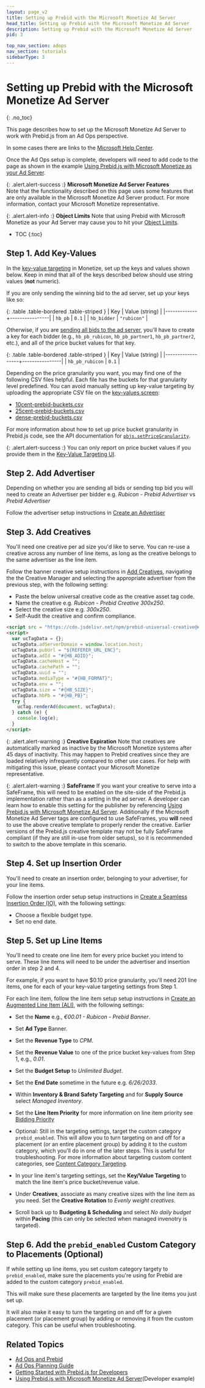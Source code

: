 ```yaml
---
layout: page_v2
title: Setting up Prebid with the Microsoft Monetize Ad Server
head_title: Setting up Prebid with the Microsoft Monetize Ad Server
description: Setting up Prebid with the Microsoft Monetize Ad Server
pid: 3

top_nav_section: adops
nav_section: tutorials
sidebarType: 3
---
```


# Setting up Prebid with the Microsoft Monetize Ad Server

{: .no_toc}

This page describes how to set up the Microsoft Monetize Ad Server to work with Prebid.js from an Ad Ops perspective.

In some cases there are links to the [Microsoft Help Center](https://docs.xandr.com/).

Once the Ad Ops setup is complete, developers will need to add code to the page as shown in the example [Using Prebid.js with Microsoft Monetize as your Ad Server]({{site.github.url}}/dev-docs/examples/use-prebid-with-appnexus-ad-server.html).

{: .alert.alert-success :}
**Microsoft Monetize Ad Server Features**  
Note that the functionality described on this page uses some features that are only available in the Microsoft Monetize Ad Server product.  For more information, contact your Microsoft Monetize representative.

{: .alert.alert-info :}
**Object Limits**
Note that using Prebid with Microsoft Monetize as your Ad Server may cause you to
hit your [Object Limits](https://docs.xandr.com/bundle/monetize_monetize-standard/page/topics/viewing-your-object-limits.html).

* TOC
{:toc}

## Step 1. Add Key-Values

In the [key-value targeting](https://docs.xandr.com/bundle/monetize_monetize-standard/page/topics/key-value-targeting.html) in Monetize, set up the keys and values shown below.  Keep in mind that all of the keys described below should use string values (**not** numeric).

If you are only sending the winning bid to the ad server, set up your keys like so:

{: .table .table-bordered .table-striped }
| Key         | Value (string) |
|-------------+----------------|
| `hb_pb`     | `0.1`          |
| `hb_bidder` | `"rubicon"`   |

Otherwise, if you are [sending all bids to the ad server](/dev-docs/publisher-api-reference/setConfig.html#setConfig-Send-All-Bids), you'll have to create a key for each bidder (e.g., `hb_pb_rubicon`, `hb_pb_partner1`, `hb_pb_partner2`, etc.), and all of the price bucket values for that key.

{: .table .table-bordered .table-striped }
| Key              | Value (string) |
|------------------+----------------|
| `hb_pb_rubicon` | `0.1`          |

Depending on the price granularity you want, you may find one of the following CSV files helpful.  Each file has the buckets for that granularity level predefined.  You can avoid manually setting up key-value targeting by uploading the appropriate CSV file on the [key-values screen](https://docs.xandr.com/bundle/monetize_monetize-standard/page/topics/key-value-targeting.html):

* [10cent-prebid-buckets.csv]({{site.github.url}}/assets/csv/10cent-prebid-buckets.csv)
* [25cent-prebid-buckets.csv]({{site.github.url}}/assets/csv/25cent-prebid-buckets.csv)
* [dense-prebid-buckets.csv]({{site.github.url}}/assets/csv/dense-prebid-buckets.csv)

For more information about how to set up price bucket granularity in Prebid.js code, see the API documentation for [`pbjs.setPriceGranularity`](/dev-docs/publisher-api-reference/setConfig.html#setConfig-Price-Granularity).

{: .alert.alert-success :}
You can only report on price bucket values if you provide them in the <a href="https://docs.xandr.com/bundle/monetize_monetize-standard/page/topics/key-value-targeting.html">Key-Value Targeting UI</a>.

## Step 2. Add Advertiser

Depending on whether you are sending all bids or sending top bid you will need to create an Advertiser per bidder e.g. *Rubicon - Prebid Advertiser* vs *Prebid Advertiser*

Follow the advertiser setup instructions in [Create an Advertiser](https://docs.xandr.com/bundle/monetize_monetize-standard/page/topics/create-an-advertiser.html)

## Step 3. Add Creatives

You'll need one creative per ad size you'd like to serve.  You can re-use a creative across any number of line items, as long as the creative belongs to the same advertiser as the line item.

Follow the banner creative setup instructions in [Add Creatives](https://docs.xandr.com/bundle/monetize_monetize-standard/page/topics/add-a-creative.html), navigating the the Creative Manager and selecting the appropriate advertiser from the previous step, with the following setting:

* Paste the below universal creative code as the creative asset tag code.
* Name the creative e.g. *Rubicon - Prebid Creative 300x250*.
* Select the creative size e.g. *300x250*.
* Self-Audit the creative and confirm compliance.

```html
<script src = "https://cdn.jsdelivr.net/npm/prebid-universal-creative@#{HB_VER}/dist/#{HB_FORMAT}.js"></script>
<script>
  var ucTagData = {};
  ucTagData.adServerDomain = window.location.host;
  ucTagData.pubUrl = "${REFERER_URL_ENC}";
  ucTagData.adId = "#{HB_ADID}";
  ucTagData.cacheHost = "";
  ucTagData.cachePath = "";
  ucTagData.uuid = "";
  ucTagData.mediaType = "#{HB_FORMAT}";
  ucTagData.env = "";
  ucTagData.size = "#{HB_SIZE}";
  ucTagData.hbPb = "#{HB_PB}";
  try {
    ucTag.renderAd(document, ucTagData);
  } catch (e) {
    console.log(e);
  }
</script>
```

{: .alert.alert-warning :}
**Creative Expiration**
Note that creatives are automatically marked as inactive by the Microsoft Monetize systems after 45 days of inactivity.  This may happen to Prebid creatives since they are loaded relatively infrequently compared to other use cases.  For help with mitigating this issue, please contact your Microsoft Monetize representative.

{: .alert.alert-warning :}
**SafeFrame**
If you want your creative to serve into a SafeFrame, this will need to be enabled on the site-side of the Prebid.js implementation rather than as a setting in the ad server.  A developer can learn how to enable this setting for the publisher by referencing [Using Prebid.js with Microsoft Monetize Ad Server]({{site.github.url}}/dev-docs/examples/use-prebid-with-appnexus-ad-server.html).  Additionally if the Microsoft Monetize Ad Server tags are configured to use SafeFrames, you **will** need to use the above creative template to properly render the creative.  Earlier versions of the Prebid.js creative template may not be fully SafeFrame compliant (if they are still in-use from older setups), so it is recommended to switch to the above template in this scenario.

## Step 4. Set up Insertion Order

You'll need to create an insertion order, belonging to your advertiser, for your line items.

Follow the insertion order setup setup instructions in [Create a Seamless Insertion Order (IO)](https://docs.xandr.com/bundle/monetize_monetize-standard/page/topics/create-an-insertion-order.html), with the following settings:

* Choose a flexible budget type.
* Set no end date.

## Step 5. Set up Line Items

You'll need to create one line item for every price bucket you intend to serve. These line items will need to be under the advertiser and insertion order in step 2 and 4.

For example, if you want to have $0.10 price granularity, you'll need 201 line items, one for each of your key-value targeting settings from Step 1.

For each line item, follow the line item setup setup instructions in [Create an Augmented Line Item (ALI)](https://docs.xandr.com/bundle/monetize_monetize-standard/page/topics/create-an-augmented-line-item-ali.html), with the following settings:

* Set the **Name** e.g., *€00.01 - Rubicon - Prebid Banner*.

* Set **Ad Type** Banner.

* Set the **Revenue Type** to *CPM*.

* Set the **Revenue Value** to one of the price bucket key-values from Step 1, e.g., *0.01*.

* Set the **Budget Setup** to *Unlimited Budget*.

* Set the **End Date** sometime in the future e.g. *6/26/2033*.

* Within **Inventory & Brand Safety Targeting** and for **Supply Source** select *Managed Inventory*.

* Set the **Line Item Priority** for more information on line item priority see [Bidding Priority](https://docs.xandr.com/bundle/monetize_monetize-standard/page/topics/bidding-priority.html)

* Optional: Still in the targeting settings, target the custom category `prebid_enabled`. This will allow you to turn targeting on and off for a placement (or an entire placement group) by adding it to the custom category, which you'll do in one of the later steps.  This is useful for troubleshooting.  For more information about targeting custom content categories, see [Content Category Targeting](https://docs.xandr.com/bundle/monetize_monetize-standard/page/topics/content-category-targeting.html).

* In your line item's targeting settings, set the **Key/Value Targeting** to match the line item's price bucket/revenue value.

* Under **Creatives**, associate as many creative sizes with the line item as you need.  Set the **Creative Rotation** to *Evenly weight creatives*.

* Scroll back up to **Budgeting & Scheduling** and select *No daily budget* within **Pacing** (this can only be selected when managed invenotry is targeted).

## Step 6. Add the `prebid_enabled` Custom Category to Placements (Optional)

If while setting up line items, you set custom category targety to `prebid_enabled`, make sure the placements you're using for Prebid are added to the custom category `prebid_enabled`.

This will make sure these placements are targeted by the line items you just set up.

It will also make it easy to turn the targeting on and off for a given placement (or placement group) by adding or removing it from the custom category.  This can be useful when troubleshooting.

## Related Topics

* [Ad Ops and Prebid](/adops/before-you-start.html)
* [Ad Ops Planning Guide](/adops/adops-planning-guide.html)
* [Getting Started with Prebid.js for Developers](/dev-docs/getting-started.html)
* [Using Prebid.js with Microsoft Monetize Ad Server](/dev-docs/examples/use-prebid-with-appnexus-ad-server.html)(Developer example)
